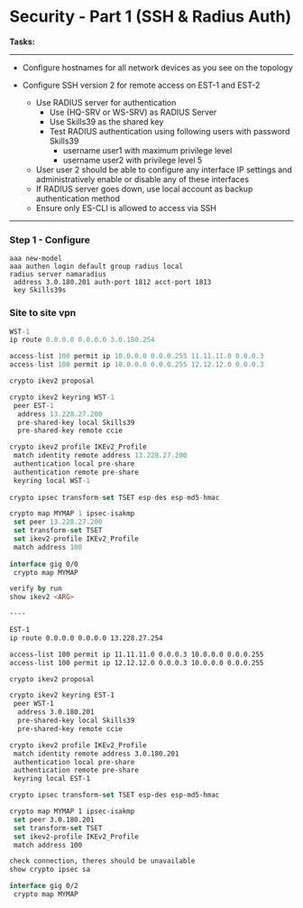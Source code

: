 # Security - Part 1 (SSH & Radius Auth)

**Tasks:**

---

- Configure hostnames for all network devices as you see on the topology

- Configure SSH version 2 for remote access on EST-1 and EST-2

  - Use RADIUS server for authentication
    - Use (HQ-SRV or WS-SRV) as RADIUS Server
    - Use Skills39 as the shared key
    - Test RADIUS authentication using following users with password Skills39
      - username user1 with maximum privilege level
      - username user2 with privilege level 5
  - User user 2 should be able to configure any interface IP settings and administratively enable or disable any of these interfaces
  - If RADIUS server goes down, use local account as backup authentication method
  - Ensure only ES-CLI is allowed to access via SSH


---

### Step 1 - Configure 
```
aaa new-model
aaa authen login default group radius local
radius server namaradius
 address 3.0.180.201 auth-port 1812 acct-port 1813
 key Skills39s
```

### Site to site vpn
```kotlin
WST-1
ip route 0.0.0.0 0.0.0.0 3.0.180.254

access-list 100 permit ip 10.0.0.0 0.0.0.255 11.11.11.0 0.0.0.3
access-list 100 permit ip 10.0.0.0 0.0.0.255 12.12.12.0 0.0.0.3

crypto ikev2 proposal 

crypto ikev2 keyring WST-1
 peer EST-1
  address 13.228.27.200
  pre-shared-key local Skills39
  pre-shared-key remote ccie

crypto ikev2 profile IKEv2_Profile
 match identity remote address 13.228.27.200
 authentication local pre-share 
 authentication remote pre-share
 keyring local WST-1
 
crypto ipsec transform-set TSET esp-des esp-md5-hmac

crypto map MYMAP 1 ipsec-isakmp
 set peer 13.228.27.200
 set transform-set TSET
 set ikev2-profile IKEv2_Profile
 match address 100
 
interface gig 0/0
 crypto map MYMAP

verify by run
show ikev2 <ARG>

----

EST-1
ip route 0.0.0.0 0.0.0.0 13.228.27.254

access-list 100 permit ip 11.11.11.0 0.0.0.3 10.0.0.0 0.0.0.255
access-list 100 permit ip 12.12.12.0 0.0.0.3 10.0.0.0 0.0.0.255

crypto ikev2 proposal

crypto ikev2 keyring EST-1
 peer WST-1
  address 3.0.180.201
  pre-shared-key local Skills39
  pre-shared-key remote ccie

crypto ikev2 profile IKEv2_Profile
 match identity remote address 3.0.180.201
 authentication local pre-share
 authentication remote pre-share
 keyring local EST-1

crypto ipsec transform-set TSET esp-des esp-md5-hmac

crypto map MYMAP 1 ipsec-isakmp
 set peer 3.0.180.201
 set transform-set TSET
 set ikev2-profile IKEv2_Profile
 match address 100

check connection, theres should be unavailable
show crypto ipsec sa

interface gig 0/2 
 crypto map MYMAP
```
